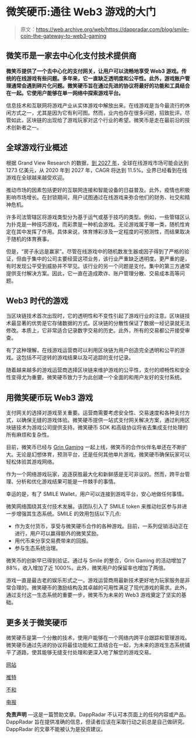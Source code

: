# 微笑硬币:通往 Web3 游戏的大门

> 原文：<https://web.archive.org/web/https://dappradar.com/blog/smile-coin-the-gateway-to-web3-gaming>

## 微笑币是一家去中心化支付技术提供商

**微笑币提供了一个去中心化的支付网关，让用户可以流畅地享受 Web3 游戏。传统的在线游戏有些问题。多年来，它一直缺乏透明度和公平性。此外，游戏账户管理通常会遇到碎片化问题。微笑硬币旨在通过先进的协议将最好的功能和工具结合在一起。它使用户能够在单一网络中探索游戏平台。**

信息技术和互联网将游戏产业从实体游戏中解放出来。在线游戏是当今最流行的休闲方式之一，尤其是因为它有利可图。然而，业内也存在很多问题，招致批评。尽管如此，区块链的出现给了游戏玩家对这个行业的希望。微笑币是走在最前沿的技术创新者之一。

## 全球游戏行业概述

根据 Grand View Research 的数据，[到 2027 年](https://web.archive.org/web/20230101073245/https://www.grandviewresearch.com/press-release/global-online-gambling-market)，全球在线游戏市场可能会达到 1273 亿美元，从 2020 年到 2027 年，CAGR 将达到 11.5%。业界已经看到在线游戏在全球越来越受欢迎。

推动市场的因素包括更好的互联网连接和智能设备的日益普及。此外，疫情也积极影响市场增长。在封锁期间，用户试图通过在线游戏来弥合他们的财务、社交和精神危机。

许多司法管辖区将游戏类型分为基于运气或基于技巧的类型。例如，一些管辖区认为扑克是一种技巧游戏，而彩票是一种机会游戏。无论游戏属于哪一类，随机性肯定在其中发挥了作用。具体来说，体育博彩涉及一定程度的可预测性，而结果取决于随机的体育赛事。

但是，“房子永远是赢家”。尽管在线游戏中的随机数发生器或因子得到了严格的验证，但由于集中的公司主要经营这项业务，该行业严重缺乏透明度。更严重的是，有时发现公平受到威胁并不罕见。该行业的另一个问题是支付。集中的第三方通常提供支付解决方案。因此，它一直在造成欺诈、账户管理分散、交易成本高等问题。

## Web3 时代的游戏

当区块链技术首次出现时，它的透明性和不变性引起了游戏行业的注意。区块链技术最显著的优势是它存储数据的方式。区块链的分散性保证了数据一经记录就无法修改。本质上，它非常适合记录数字交易的历史。此外，所有的交易都公开接受审查。

有了这种理解，在线游戏运营商可以利用区块链为用户创造完全透明和公平的游戏。这包括不可逆转的游戏结果以及可追踪的支付记录。

随着越来越多的游戏运营商选择区块链来维护游戏的公平性，支付的顺畅性和安全性变得尤为重要。微笑硬币致力于为此创建一个全面的和用户友好的支付系统。

## 用微笑硬币玩 Web3 游戏

支付网关的选择对游戏至关重要。运营商需要考虑安全性、交易速度和各种支付方式，以确保无缝的游戏体验。微笑硬币提供一站式支付网关解决方案，通过利用区块链技术为游戏公司提供支持。微笑硬币 SDK 和高级协议将省去集成支付处理的所有麻烦和复杂性。

目前，微笑币已经与 [Grin Gaming](https://web.archive.org/web/20230101073245/https://gringaming.com/) 一起上线，微笑币的合作伙伴名单还在不断扩大。无论是幻想体育，预测平台，还是任何其他单片游戏，微笑硬币确保玩家可以轻松体验其游戏网络。

作为一个网络游戏玩家，追逐获胜最大化和新鲜感是无可非议的。然而，跨平台管理、分析和优化游戏结果可能是一件棘手的事情。

幸运的是，有了 SMILE Wallet，用户可以连接到游戏平台，安心地做任何事情。

微笑网络围绕其支付技术发展。该团队引入了 SMILE token 来推动社区参与并进一步增强其生态系统。SMILE 的效用包括以下几点:

*   作为支付货币，享受与微笑硬币合作的各种游戏。目前，一系列促销活动正在进行，用户可以赢得额外的微笑奖励。
*   用代币来分享交易费带来的回报。
*   参与生态系统治理。

微笑币的创新早已得到验证。通过与 Smile 的整合，Grin Gaming 的活动增加了 88%，收入增加了近 1000%。此外，微笑用户的保留率也增加了两倍。

游戏一直是最古老的娱乐形式之一。游戏运营商用最新技术更好地为玩家服务是非常合理的。微笑硬币的激励结构及其卓越的可用性满足了现代游戏的需求。此外，通过支付这一生态系统的重要一步，微笑币为未来的 Web3 游戏奠定了坚实的基础。

## 更多关于微笑硬币

微笑硬币是第一个分散的技术，使用户能够在一个网络内跨平台跟踪和管理游戏。微笑硬币通过先进的协议将最佳功能和工具结合在一起，为未来的游戏生态系统铺平了道路，使其能够无缝支付处理和更深入地了解您的游戏交易。

[网站](https://web.archive.org/web/20230101073245/https://smilecoin.us/)

[推特](https://web.archive.org/web/20230101073245/https://twitter.com/smilecoinus)

[不和](https://web.archive.org/web/20230101073245/https://discord.com/invite/Q24Jsnm8rw)

[电报](https://web.archive.org/web/20230101073245/https://t.me/smilecoin_invite)

**免责声明** —这是一篇赞助文章。DappRadar 不认可本页面上的任何内容或产品。DappRadar 旨在提供准确的信息，但读者应该在采取行动之前总是自己做研究。DappRadar 的文章不能被认为是投资建议。